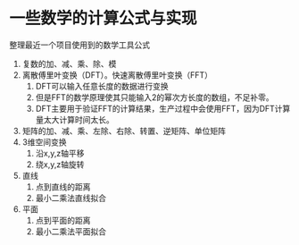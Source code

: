 # 一些数学的计算公式与实现
整理最近一个项目使用到的数学工具公式
1. 复数的加、减、乘、除、模
2. 离散傅里叶变换（DFT）。快速离散傅里叶变换（FFT）
    1. DFT可以输入任意长度的数据进行变换
    2. 但是FFT的数学原理使其只能输入2的幂次方长度的数组，不足补零。
    3. DFT主要用于验证FFT的计算结果，生产过程中会使用FFT，因为DFT计算量太大计算时间太长。
3. 矩阵的加、减、乘、左除、右除、转置、逆矩阵、单位矩阵
4. 3维空间变换
    1. 沿x,y,z轴平移
    2. 绕x,y,z轴旋转
5. 直线
    1. 点到直线的距离
    2. 最小二乘法直线拟合
6. 平面
    1. 点到平面的距离
    2. 最小二乘法平面拟合


